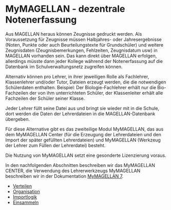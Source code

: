 # MyMAGELLAN - dezentrale Notenerfassung

Aus MAGELLAN heraus können Zeugnisse gedruckt werden. Als Voraussetzung für Zeugnisse müssen Halbjahres- oder Jahresergebnisse (Noten, Punkte oder auch Beurteilungstexte für Grundschüler) und weitere Zeugnisdaten (Zeugnisbemerkungen, Fehlzeiten, Zeugnisdatum usw) in MAGELLAN vorhanden sein.
Das kann direkt über MAGELLAN erfolgen, allerdings müsste dann jeder Kollege während der Notenerfassung auf die Datenbank im Schulverwaltungsnetz zugreifen können.

Alternativ können pro Lehrer, in ihrer jeweiligen Rolle als Fachlehrer, Klassenlehrer und/oder Tutor, Dateien erzeugt werden, die die notwendigen Schülerdaten enthalten. 
Beispiel:
Der Biologie-Fachlehrer erhält nur die Bio-Fachzeilen der von ihm unterrichteten Schüler, der Klassenleiter erhält alle Fachzeilen der Schüler seiner Klasse.

Jeder Lehrer füllt seine Datei aus und bringt sie wieder mit in die Schule, dort werden die Daten der Lehrerdateien in die MAGELLAN-Datenbank übergeben.

Für diese Alternative gibt es das zweiteilige Modul MyMAGELLAN, das aus dem MyMAGELLAN Center (für die Erzeugung der Lehrerdateien und den Import der später gefüllten Lehrerdateien) und MyMAGELLAN (Werkzeug der Lehrer zum Füllen der Lehrerdatei) besteht.

Die Nutzung von MyMAGELLAN setzt eine gesonderte Lizenzierung voraus.

In den nachfolgenden Abschnitten beschreiben wir das MyMAGELLAN CENTER, die Verwendung des Lehrerwerkzeugs MyMAGELLAN beschreiben wir in der Dokumentation [MyMAGELLAN 7](https://doc.mymagellan7.stueber.de/).

* [Verteilen](https://doc.magellan7.stueber.de/mymagellancenter/verteilen/)
* [Organisation](https://doc.magellan7.stueber.de/mymagellancenter/organisation/)
* [Importlogik](https://doc.magellan7.stueber.de/mymagellancenter/importlogik/)
* [Einsammeln](https://doc.magellan7.stueber.de/mymagellancenter/einsammeln/)
